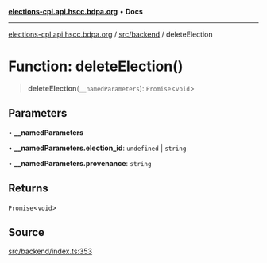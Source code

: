 [**elections-cpl.api.hscc.bdpa.org**](../../../README.md) • **Docs**

***

[elections-cpl.api.hscc.bdpa.org](../../../README.md) / [src/backend](../README.md) / deleteElection

# Function: deleteElection()

> **deleteElection**(`__namedParameters`): `Promise`\<`void`\>

## Parameters

• **\_\_namedParameters**

• **\_\_namedParameters.election\_id**: `undefined` \| `string`

• **\_\_namedParameters.provenance**: `string`

## Returns

`Promise`\<`void`\>

## Source

[src/backend/index.ts:353](https://github.com/nhscc/elections_cpl.api.hscc.bdpa.org/blob/46ed5b306a3fd199be2bd28706c3da03542c6da3/src/backend/index.ts#L353)

